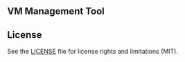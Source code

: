 ## VM Management Tool

## License
See the [LICENSE](LICENSE.md) file for license rights and limitations (MIT).